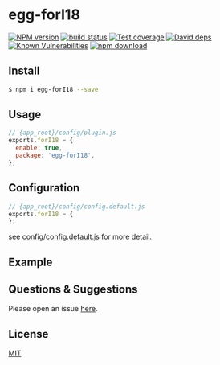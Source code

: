 # egg-forI18

[![NPM version][npm-image]][npm-url]
[![build status][travis-image]][travis-url]
[![Test coverage][codecov-image]][codecov-url]
[![David deps][david-image]][david-url]
[![Known Vulnerabilities][snyk-image]][snyk-url]
[![npm download][download-image]][download-url]

[npm-image]: https://img.shields.io/npm/v/egg-forI18.svg?style=flat-square
[npm-url]: https://npmjs.org/package/egg-forI18
[travis-image]: https://img.shields.io/travis/eggjs/egg-forI18.svg?style=flat-square
[travis-url]: https://travis-ci.org/eggjs/egg-forI18
[codecov-image]: https://img.shields.io/codecov/c/github/eggjs/egg-forI18.svg?style=flat-square
[codecov-url]: https://codecov.io/github/eggjs/egg-forI18?branch=master
[david-image]: https://img.shields.io/david/eggjs/egg-forI18.svg?style=flat-square
[david-url]: https://david-dm.org/eggjs/egg-forI18
[snyk-image]: https://snyk.io/test/npm/egg-forI18/badge.svg?style=flat-square
[snyk-url]: https://snyk.io/test/npm/egg-forI18
[download-image]: https://img.shields.io/npm/dm/egg-forI18.svg?style=flat-square
[download-url]: https://npmjs.org/package/egg-forI18

<!--
Description here.
-->

## Install

```bash
$ npm i egg-forI18 --save
```

## Usage

```js
// {app_root}/config/plugin.js
exports.forI18 = {
  enable: true,
  package: 'egg-forI18',
};
```

## Configuration

```js
// {app_root}/config/config.default.js
exports.forI18 = {
};
```

see [config/config.default.js](config/config.default.js) for more detail.

## Example

<!-- example here -->

## Questions & Suggestions

Please open an issue [here](https://github.com/eggjs/egg/issues).

## License

[MIT](LICENSE)

